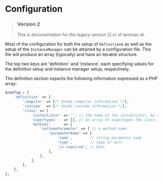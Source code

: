 # Configuration

> ### Version 2
>
> This is documentation for the legacy version (2.x) of laminas-di.

Most of the configuration for both the setup of `Definition`s as well as the
setup of the `InstanceManager` can be attained by a configuration file. This
file will produce an array (typically) and have an iterable structure.

The top two keys are 'definition' and 'instance', each specifying values for
the definition setup and instance manager setup, respectively.

The definition section expects the following information expressed as a PHP
array:

```php
$config = [
    'definition' => [
        'compiler' => [/* @todo compiler information */],
        'runtime'  => [/* @todo runtime information */],
        'class' => [
            'instantiator' => '', // the name of the instantiator, by default this is __construct
            'supertypes'   => [], // an array of supertypes the class implements
            'methods'      => [
                'setSomeParameter' => [ // a method name
                    'parameterName' => [
                        'name',        // string parameter name
                        'type',        // type or null
                        'is-required', // bool
                    ],
                ],
            ],
        ],
    ],
];
```
